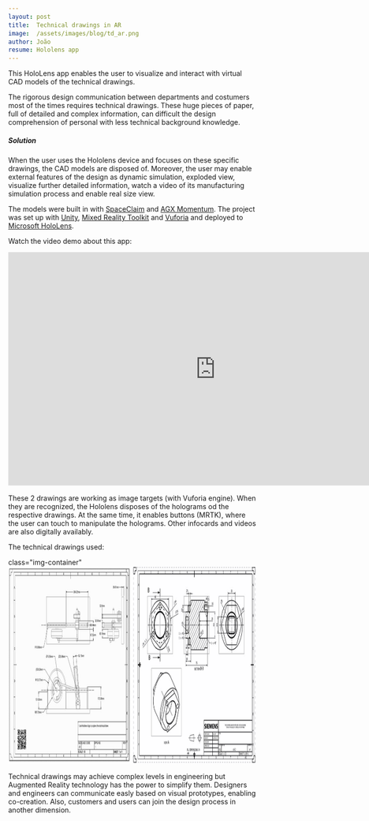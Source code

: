 ```yaml
---
layout: post
title:  Technical drawings in AR
image:  /assets/images/blog/td_ar.png
author: João
resume: Hololens app
---
```


This HoloLens app enables the user to visualize and interact with virtual CAD models of the technical drawings. 

The rigorous design communication between departments and costumers most of the times requires technical drawings. These huge pieces of paper, full of detailed and complex information, can difficult the design comprehension of personal with less technical background knowledge.   

##### Solution


When the user uses the Hololens device and focuses on these specific drawings, the CAD models are disposed of. Moreover, the user may enable external features of the design as dynamic simulation, exploded view, visualize further detailed information, watch a video of its manufacturing simulation process and enable real size view. 

The models were built in with [SpaceClaim](http://www.spaceclaim.com/en/default.aspx) and [AGX Momentum](https://www.algoryx.se/momentum/). The project was set up with [Unity](https://unity.com/), [Mixed Reality Toolkit](https://github.com/microsoft/MixedRealityToolkit-Unity) and [Vuforia](https://www.ptc.com/en/products/augmented-reality/vuforia?cl1=AR_Vuforia_General_Google_CLC-cpc-ARBrandedxxxVuforiaUKNordics-38010&cmsrc=Google&cid=7015A000001oRiBQAU&elqCampaignId=13184&gclid=EAIaIQobChMIotbGw6aw6QIVxbUYCh03BgbdEAAYASAAEgJ7GvD_BwE) and deployed to [Microsoft HoloLens](https://www.microsoft.com/en-us/hololens).  

Watch the video demo about this app:

<p  class="img-container" align="center">
<iframe width="840" height="472.5" src="https://www.youtube.com/embed/NJM80PS2epg" frameborder="0" allow="accelerometer; autoplay; clipboard-write; encrypted-media; gyroscope; picture-in-picture" allowfullscreen></iframe>
<p>

These 2 drawings are working as image targets (with Vuforia engine). When they are recognized, the Hololens disposes of the holograms od the respective drawings. At the same time, it enables buttons (MRTK), where the user can touch to manipulate the holograms. Other infocards and videos are also digitally availably. 


The technical drawings used: 

<p>  class="img-container"
<img src="/assets/images/blog/targets_ar.png" alt="Targets images (technical drawings)" title="technical drawings" height="400">
<p>




Technical drawings may achieve complex levels in engineering but Augmented Reality technology has the power to simplify them. Designers and engineers can communicate easly based on visual prototypes, enabling co-creation. Also, customers and users can join the design process in another dimension. 

<!--
Unity project with several scenes developed for Microsoft HoloLens. it aims to show different applications of Augmented Reality in the industry: to display CAD models, to review product design and to instruct/teach.   

##### Check the results of the project in the following youtube videos (click on images):

<p align="center">
  <a href="https://www.youtube.com/watch?v=NJM80PS2epg"><img src="https://github.com/joaoadpereira/AR-Industry-Applications/blob/master/images/capture_drawings.PNG" title="Display CAD models" height="161" alt="title"></a>
   <a href="https://www.youtube.com/watch?v=YlznWJ-maCg"><img src="https://github.com/joaoadpereira/AR-Industry-Applications/blob/master/images/capture_product_design.PNG" title="Review product design" height="161" alt="IMAGE ALT TEXT"></a>
   <a href="https://www.youtube.com/watch?v=Fo-iKZj7R5I"><img src="https://github.com/joaoadpereira/AR-Industry-Applications/blob/master/images/capture_instructions.PNG" title="Instruct/teach" height="161" alt="IMAGE ALT TEXT"></a>
</p>

## Table of contents:
1. [Motivation](#1-motivation)
2. [Display CAD models from technical drawings](#2-display-cad-models-from-technical-drawings)
3. [Review product design](#3-review-product-design)
4. [Teach](#4-teach)

### 1 Motivation 

The industry seeks new technologies and tools to achieve efficient solutions, either to develop new products or to manufacture as efficiently as possible. Augmented Reality technology has great applicability in industry. This can be achieved with Microsoft HoloLens, providing the combination of a video camera and the dispose of holograms in the real world. The users can interact with these virtual objects with their fingers. 

This project intends to show how this technology may be applied in the industry through 3 different applications: display CAD models from complex technical drawings, review different product solutions and teach possible users/operators new processes. This allows the different stockholders (e.g. designers, engineers, customers, professional users) with different backgrounds to increase their levels of engagement on their complex tasks.

The results of this project were presented on [the Roadshow](https://www.youtube.com/watch?v=yKwv1fVc4s4) of [the Mobile VR/AR project](https://www.seamk.fi/yrityksille/tki-projektit/mobiilivrar/).   

Tools used: [SpaceClaim](http://www.spaceclaim.com/en/default.aspx), [AGX Momentum](https://www.algoryx.se/momentum/), [Unity](https://unity.com/), [Vuforia](https://www.ptc.com/en/products/augmented-reality/vuforia?cl1=AR_Vuforia_General_Google_CLC-cpc-ARBrandedxxxVuforiaUKNordics-38010&cmsrc=Google&cid=7015A000001oRiBQAU&elqCampaignId=13184&gclid=EAIaIQobChMIotbGw6aw6QIVxbUYCh03BgbdEAAYASAAEgJ7GvD_BwE), [Mixed Reality Toolkit](https://github.com/microsoft/MixedRealityToolkit-Unity), [Microsoft HoloLens](https://www.microsoft.com/en-us/hololens)





<p align="center">
<img src="https://github.com/joaoadpereira/AR-Industry-Applications/blob/master/images/Unity_drawings.png" alt="View of the Unity scene: CAD models on top of their targets (technical drawings)" title="View of the Unity scene: CAD models on top of their targets (technical drawings)" height="250"> 
</p>








You can watch the results through [this video](https://youtu.be/NJM80PS2epg). Technical drawings may achieve complex levels in engineering but Augmented Reality technology has the power to simplify them.   




 

### 3 Review product design

When developing a new product, design variants requires to be discussed with different stockholders (e.g. designers, engineers, customers, professional users). The discussion many times passes through evaluating and testing prototypes. 

On this app, it is reviewed 3 different CAD solutions of snowplough (figures below) to attach to a Harvester machine. The user interface was set up with [Unity](https://unity.com/), [Mixed Reality Toolkit](https://github.com/microsoft/MixedRealityToolkit-Unity) and deployed to [Microsoft HoloLens](https://www.microsoft.com/en-us/hololens).


<p align="center">
<img src="https://github.com/joaoadpereira/AR-Industry-Applications/blob/master/images/design1_CAD.PNG" alt="Design 1" title="Design 1" height="150"></a> 
<img src="https://github.com/joaoadpereira/AR-Industry-Applications/blob/master/images/design2_CAD.PNG" alt="Design 2" title="Design 2" height="150"></a> 
<img src="https://github.com/joaoadpereira/AR-Industry-Applications/blob/master/images/design3_CAD.PNG" alt="Design 3" title="Design 3" height="150"></a> 
</p>







You can watch the results through [this video](https://www.youtube.com/watch?v=YlznWJ-maCg). This app shows how prototype review may be achieved with Augmented Reality, visualizing the different virtual model solutions and allowing their dynamic simulation, detailed information, exploded view and background context (model attached to the Harvester).





### 4 Teach

Share knowledge and the know-how is an essential process inside industry to complete or solve hard tasks. Augmented Reality, through the disposal of digital holograms in the real world may assist users on their daily operations.

This Microsoft HoloLens app helps the user to disassemble the product and achieve the electronic components for possible maintenance, providing a step-by-step tutorial.  The app was designed up with [Unity](https://unity.com/), [Mixed Reality Toolkit](https://github.com/microsoft/MixedRealityToolkit-Unity), [Vuforia](https://www.ptc.com/en/products/augmented-reality/vuforia?cl1=AR_Vuforia_General_Google_CLC-cpc-ARBrandedxxxVuforiaUKNordics-38010&cmsrc=Google&cid=7015A000001oRiBQAU&elqCampaignId=13184&gclid=EAIaIQobChMIotbGw6aw6QIVxbUYCh03BgbdEAAYASAAEgJ7GvD_BwE) (figure bellow) and deployed to [Microsoft HoloLens](https://www.microsoft.com/en-us/hololens). 



<p align="center">
<img src="https://github.com/joaoadpereira/AR-Industry-Applications/blob/master/images/Unity_instructions.PNG" alt="Unity scene of instruction Holograms" title="Unity scene of instruction Holograms" height="250"> 
</p>


You can watch the results in [this video](https://www.youtube.com/watch?v=Fo-iKZj7R5I).
-->